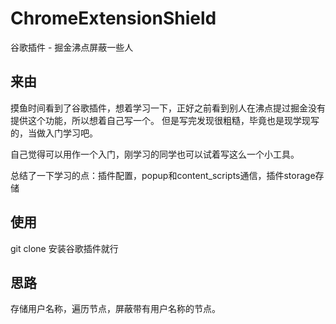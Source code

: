 # ChromeExtensionShield
谷歌插件 - 掘金沸点屏蔽一些人



## 来由
摸鱼时间看到了谷歌插件，想着学习一下，正好之前看到别人在沸点提过掘金没有提供这个功能，所以想着自己写一个。
但是写完发现很粗糙，毕竟也是现学现写的，当做入门学习吧。

自己觉得可以用作一个入门，刚学习的同学也可以试着写这么一个小工具。

总结了一下学习的点：插件配置，popup和content_scripts通信，插件storage存储

## 使用
git clone
安装谷歌插件就行

## 思路
存储用户名称，遍历节点，屏蔽带有用户名称的节点。


